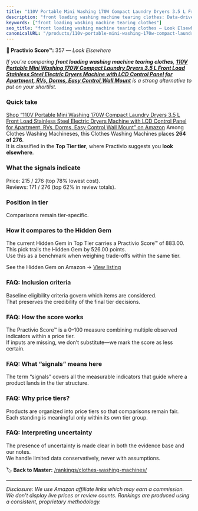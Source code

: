 ```yaml
---
title: "110V Portable Mini Washing 170W Compact Laundry Dryers 3.5 L Front Load Stainless Steel Electric Dryers Machine with LCD Control Panel for Apartment, RVs, Dorms, Easy Control,Wall Mount"
description: "front loading washing machine tearing clothes: Data-driven ranking using the Practivio Score™. Positioned by quality, value, demand, findability, momentum."
keywords: ["front loading washing machine tearing clothes"]
seo_title: "front loading washing machine tearing clothes — Look Elsewhere (2025)"
canonicalURL: "/products/110v-portable-mini-washing-170w-compact-laundry-dryers-35-l-front-load-stainless-steel-electric-dryers-machine-with-lcd-control-panel-for-apartment-rvs-dorms-easy-controlwall-mount-B0DPH2GBMD/"
---
```


**🚫 Practivio Score™:** 357 — _Look Elsewhere_


*If you're comparing **front loading washing machine tearing clothes**, **[110V Portable Mini Washing 170W Compact Laundry Dryers 3.5 L Front Load Stainless Steel Electric Dryers Machine with LCD Control Panel for Apartment, RVs, Dorms, Easy Control,Wall Mount](https://www.amazon.com/dp/B0DPH2GBMD?tag=practivio-20)** is a strong alternative to put on your shortlist.*
### Quick take
[Shop “110V Portable Mini Washing 170W Compact Laundry Dryers 3.5 L Front Load Stainless Steel Electric Dryers Machine with LCD Control Panel for Apartment, RVs, Dorms, Easy Control,Wall Mount” on Amazon](https://www.amazon.com/dp/B0DPH2GBMD?tag=practivio-20)
Among Clothes Washing Machineses, this Clothes Washing Machines places **264 of 276**.  
It is classified in the **Top Tier tier**, where Practivio suggests you **look elsewhere**.

### What the signals indicate
Price: 215 / 276 (top 78% lowest cost).  
Reviews: 171 / 276 (top 62% in review totals).  

### Position in tier
Comparisons remain tier-specific.

### How it compares to the Hidden Gem
The current Hidden Gem in Top Tier carries a Practivio Score™ of 883.00.  
This pick trails the Hidden Gem by 526.00 points.  
Use this as a benchmark when weighing trade-offs within the same tier.  

See the Hidden Gem on Amazon → [View listing](https://www.amazon.com/dp/B089YSKJY6?tag=practivio-20)

### FAQ: Inclusion criteria
Baseline eligibility criteria govern which items are considered.  
That preserves the credibility of the final tier decisions.

### FAQ: How the score works
The Practivio Score™ is a 0–100 measure combining multiple observed indicators within a price tier.  
If inputs are missing, we don’t substitute—we mark the score as less certain.

### FAQ: What “signals” means here
The term “signals” covers all the measurable indicators that guide where a product lands in the tier structure.

### FAQ: Why price tiers?
Products are organized into price tiers so that comparisons remain fair.  
Each standing is meaningful only within its own tier group.

### FAQ: Interpreting uncertainty
The presence of uncertainty is made clear in both the evidence base and our notes.  
We handle limited data conservatively, never with assumptions.


🏷️ **Back to Master:** [/rankings/clothes-washing-machines/](/rankings/clothes-washing-machines/)

---
_Disclosure: We use Amazon affiliate links which may earn a commission. We don’t display live prices or review counts. Rankings are produced using a consistent, proprietary methodology._
